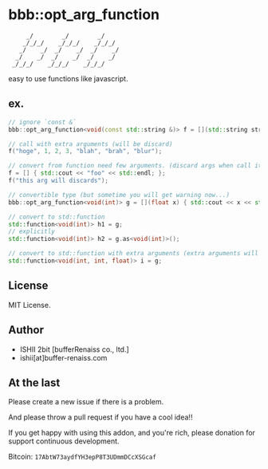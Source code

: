 # bbb::opt_arg_function

```
     _/        _/        _/
    _/_/_/    _/_/_/    _/_/_/
   _/    _/  _/    _/  _/    _/
  _/    _/  _/    _/  _/    _/
 _/_/_/    _/_/_/    _/_/_/
```

easy to use functions like javascript.

## ex.

```cpp
// ignore `const &`
bbb::opt_arg_function<void(const std::string &)> f = [](std::string str) { std::cout << str << std::endl; };

// call with extra arguments (will be discard)
f("hoge", 1, 2, 3, "blah", "brah", "blur");

// convert from function need few arguments. (discard args when call it)
f = [] { std::cout << "foo" << std::endl; };
f("this arg will discards");

// convertible type (but sometime you will get warning now...)
bbb::opt_arg_function<void(int)> g = [](float x) { std::cout << x << std::endl; };

// convert to std::function
std::function<void(int)> h1 = g;
// explicitly
std::function<void(int)> h2 = g.as<void(int)>();

// convert to std::function with extra arguments (extra arguments will discard)
std::function<void(int, int, float)> i = g;
```

## License

MIT License.

## Author

* ISHII 2bit [bufferRenaiss co., ltd.]
* ishii[at]buffer-renaiss.com

## At the last

Please create a new issue if there is a problem.

And please throw a pull request if you have a cool idea!!

If you get happy with using this addon, and you're rich, please donation for support continuous development.

Bitcoin: `17AbtW73aydfYH3epP8T3UDmmDCcXSGcaf`
